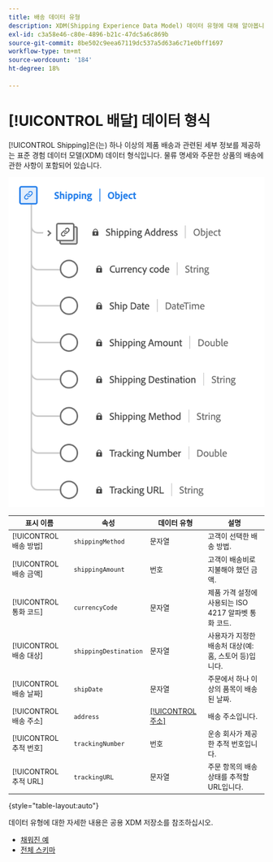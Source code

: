 ```yaml
---
title: 배송 데이터 유형
description: XDM(Shipping Experience Data Model) 데이터 유형에 대해 알아봅니다.
exl-id: c3a58e46-c80e-4896-b21c-47dc5a6c869b
source-git-commit: 8be502c9eea67119dc537a5d63a6c71e0bff1697
workflow-type: tm+mt
source-wordcount: '184'
ht-degree: 18%

---
```


# [!UICONTROL 배달] 데이터 형식

[!UICONTROL Shipping]은(는) 하나 이상의 제품 배송과 관련된 세부 정보를 제공하는 표준 경험 데이터 모델(XDM) 데이터 형식입니다. 물류 명세와 주문한 상품의 배송에 관한 사항이 포함되어 있습니다.


![[!UICONTROL Shipping] 데이터 형식의 다이어그램입니다.](../images/data-types/shipping.png)

| 표시 이름 | 속성 | 데이터 유형 | 설명 |
|----------------------|-----------------------|-----------|------------------------------------------------------|
| [!UICONTROL 배송 방법] | `shippingMethod` | 문자열 | 고객이 선택한 배송 방법. |
| [!UICONTROL 배송 금액] | `shippingAmount` | 번호 | 고객이 배송비로 지불해야 했던 금액. |
| [!UICONTROL 통화 코드] | `currencyCode` | 문자열 | 제품 가격 설정에 사용되는 ISO 4217 알파벳 통화 코드. |
| [!UICONTROL 배송 대상] | `shippingDestination` | 문자열 | 사용자가 지정한 배송처 대상(예: 홈, 스토어 등)입니다. |
| [!UICONTROL 배송 날짜] | `shipDate` | 문자열 | 주문에서 하나 이상의 품목이 배송된 날짜. |
| [!UICONTROL 배송 주소] | `address` | [[!UICONTROL 주소]](./address.md) | 배송 주소입니다. |
| [!UICONTROL 추적 번호] | `trackingNumber` | 번호 | 운송 회사가 제공한 추적 번호입니다. |
| [!UICONTROL 추적 URL] | `trackingURL` | 문자열 | 주문 항목의 배송 상태를 추적할 URL입니다. |

{style="table-layout:auto"}

데이터 유형에 대한 자세한 내용은 공용 XDM 저장소를 참조하십시오.

* [채워진 예](https://github.com/adobe/xdm/blob/master/components/datatypes/shipping.example.1.json)
* [전체 스키마](https://github.com/adobe/xdm/blob/master/components/datatypes/shipping.schema.json)

